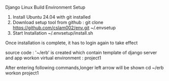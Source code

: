Django Linux Build Environment Setup
1. Install Ubuntu 24.04 with git installed
2. Download setup tool from github : 
   git clone https://github.com/cslam002/env.git ~/.envsetup
3. Start Installation
   ~/.envsetup/install.sh

Once installation is complete, it has to login again to take effect

source code : '~/erb' is created which contain template of django server and app
workon virtual environment : project1

After entering following commands,longer left arrow will be shown
cd ~/erb
workon project1
